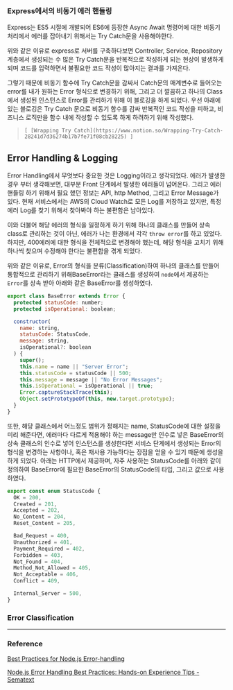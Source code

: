 ### Express에서의 비동기 에러 핸들링

Express는 ES5 시절에 개발되어 ES6에 등장한 Async Await 명령어에 대한 비동기 처리에서 에러를 잡아내기 위해서는 Try Catch문을 사용해야한다. 

위와 같은 이유로 express로 서버를 구축하다보면 Controller, Service, Repository계층에서 생성되는 수 많은 Try Catch문을 반복적으로 작성하게 되는 현상이 발생하게 되며 코드를 입력하면서 불필요한 코드 작성이 많아지는 결과를 가져온다.

그렇기 때문에 비동기 함수에 Try Catch문을 감싸서 Catch문의 매계변수로 들어오는 error를 내가 원하는 Error 형식으로 변경하기 위해, 그리고 더 깔끔하고 하나의 Class에서 생성된 인스턴스로 Error를 관리하기 위해 이 블로깅을 하게 되었다. 우선 아래에 있는 블로깅은 Try Catch 문으로 비동기 함수를 감싸 반복적인 코드 작성을 피하고, 비즈니스 로직만을 함수 내에 작성할 수 있도록 하게 하려하기 위해 작성했다.

> `[ [Wrapping Try Catch](https://www.notion.so/Wrapping-Try-Catch-28241d7d36274b17b7fe71f08cb28225) ]`
> 

## Error Handling & Logging

Error Handling에서 무엇보다 중요한 것은 Logging이라고 생각되었다. 에러가 발생한 경우 부터 생각해보면, 대부분 Front 단계에서 발생한 에러들이 넘어온다. 그리고 에러 핸들링 하기 위해서 필요 했던 정보는 API, http Method, 그리고 Error Message가 있다. 현재 서비스에서는 AWS의 Cloud Watch로 모든 Log를 저장하고 있지만, 특정 에러 Log를 찾기 위해서 찾아봐야 하는 불편함은 남아있다.

이와 더불어 해당 에러의 형식을 일정하게 하기 위해 하나의 클래스를 만들어 상속 class로 관리하는 것이 아닌, 에러가 나는 환경에서 각각 `throw error`를 하고 있었다. 하지만, 400에러에 대한 형식을 전체적으로 변경해야 했는데, 해당 형식을 고치기 위해 하나씩 찾으며 수정해야 한다는 불편함을 겪게 되었다.

위와 같은 이유로, Error의 형식을 분류(Classification)하여 하나의 클래스를 만들어 통합적으로 관리하기 위해BaseError라는 클래스를 생성하여 `node`에서 제공하는 `Error`를 상속 받아 아래와 같은 BaseError를 생성하였다.

```jsx
export class BaseError extends Error {
  protected statusCode: number;
  protected isOperational: boolean;

  constructor(
    name: string,
    statusCode: StatusCode,
    message: string,
    isOperational?: boolean
  ) {
    super();
    this.name = name || "Server Error";
    this.statusCode = statusCode || 500;
    this.message = message || "No Error Messages";
    this.isOperational = isOperational || true;
    Error.captureStackTrace(this);
    Object.setPrototypeOf(this, new.target.prototype);
  }
}
```

또한, 해당 클래스에서 어느정도 범위가 정해지는 name, StatusCode에 대한 설정을 미리 해준다면, 에러마다 다르게 적용해야 하는 message만 인수로 넣은 BaseError의 상속 클래스의 인수로 넣어 인스턴스를 생성한다면 서비스 단계에서 생성되는 Error의 형식을 변경하는 사항이나, 혹은 재사용 가능하다는 장점을 얻을 수 있기 때문에 생성을 하게 되었다. 아래는 HTTP에서 제공하며, 자주 사용하는 StatusCode를 아래와 같이 정의하여 BaseError에 필요한 BaseError의 StatusCode의 타입, 그리고 값으로 사용하였다.

```jsx
export const enum StatusCode {
  OK = 200,
  Created = 201,
  Accepted = 202,
  No_Content = 204,
  Reset_Content = 205,

  Bad_Request = 400,
  Unauthorized = 401,
  Payment_Required = 402,
  Forbidden = 403,
  Not_Found = 404,
  Method_Not_Allowed = 405,
  Not_Acceptable = 406,
  Conflict = 409,

  Internal_Server = 500,
}
```

### Error Classification

---

### Reference

[Best Practices for Node.js Error-handling](https://www.toptal.com/nodejs/node-js-error-handling)

[Node.js Error Handling Best Practices: Hands-on Experience Tips - Sematext](https://sematext.com/blog/node-js-error-handling/)
